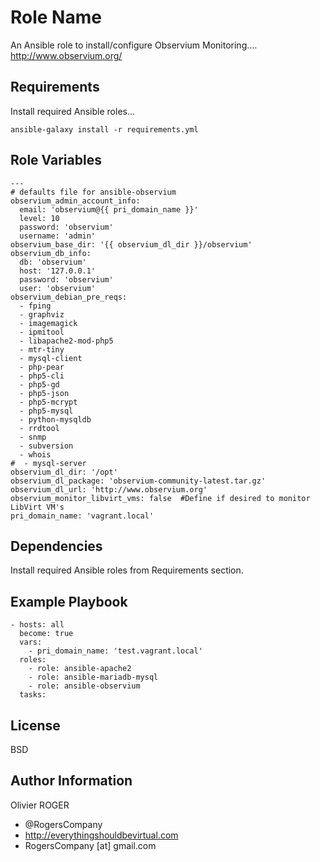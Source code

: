 Role Name
=========

An Ansible role to install/configure Observium Monitoring....  
http://www.observium.org/

Requirements
------------

Install required Ansible roles...  
````
ansible-galaxy install -r requirements.yml
````

Role Variables
--------------

````
---
# defaults file for ansible-observium
observium_admin_account_info:
  email: 'observium@{{ pri_domain_name }}'
  level: 10
  password: 'observium'
  username: 'admin'
observium_base_dir: '{{ observium_dl_dir }}/observium'
observium_db_info:
  db: 'observium'
  host: '127.0.0.1'
  password: 'observium'
  user: 'observium'
observium_debian_pre_reqs:
  - fping
  - graphviz
  - imagemagick
  - ipmitool
  - libapache2-mod-php5
  - mtr-tiny
  - mysql-client
  - php-pear
  - php5-cli
  - php5-gd
  - php5-json
  - php5-mcrypt
  - php5-mysql
  - python-mysqldb
  - rrdtool
  - snmp
  - subversion
  - whois
#  - mysql-server
observium_dl_dir: '/opt'
observium_dl_package: 'observium-community-latest.tar.gz'
observium_dl_url: 'http://www.observium.org'
observium_monitor_libvirt_vms: false  #Define if desired to monitor LibVirt VM's
pri_domain_name: 'vagrant.local'
````

Dependencies
------------

Install required Ansible roles from Requirements section.

Example Playbook
----------------

````
- hosts: all
  become: true
  vars:
    - pri_domain_name: 'test.vagrant.local'
  roles:
    - role: ansible-apache2
    - role: ansible-mariadb-mysql
    - role: ansible-observium
  tasks:
````

License
-------

BSD

Author Information
------------------

Olivier ROGER
- @RogersCompany
- http://everythingshouldbevirtual.com
- RogersCompany [at] gmail.com
